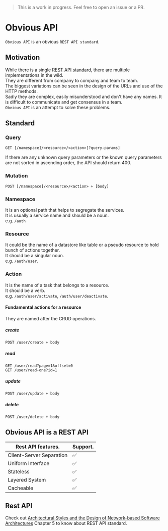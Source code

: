> This is a work in progress. Feel free to open an issue or a PR.

# Obvious API
`Obvious API` is an obvious `REST API standard`.

## Motivation
While there is a single [REST API standard](#rest-api), there are multiple implementations in the wild.  
They are different from company to company and team to team.  
The biggest variations can be seen in the design of the URLs and use of the HTTP methods.  
Sadly they are complex, easily misunderstood and don't have any names.
It is difficult to communicate and get consensus in a team.  
`Obvious API` is an attempt to solve these problems.

## Standard
### Query
```
GET [/namespace]/<resource>/<action>[?query-params]
```
If there are any unknown query parameters or the known query parameters are not sorted in ascending order, the API should return 400.

### Mutation
```
POST [/namespace]/<resource>/<action> + [body]
```
  
### Namespace
It is an optional path that helps to segregate the services.  
It is usually a service name and should be a noun.  
e.g. `/auth`

### Resource
It could be the name of a datastore like table or a pseudo resource to hold bunch of actions together.  
It should be a singular noun.  
e.g. `/auth/user`. 

### Action
It is the name of a task that belongs to a resource.  
It should be a verb.  
e.g. `/auth/user/activate`, `/auth/user/deactivate`. 

#### Fundamental actions for a resource
They are named after the CRUD operations.

##### create
```
POST /user/create + body
```

##### read
```
GET /user/read?page=1&offset=0
GET /user/read-one?id=1
```

##### update
```
POST /user/update + body
```

##### delete
```
POST /user/delete + body
```

## Obvious API is a REST API

|Rest API features.       | Support.           |
|-------------------------|--------------------|
| Client-Server Separation| :white_check_mark: |
| Uniform Interface       | :white_check_mark: |
| Stateless               | :white_check_mark: |
| Layered System          | :white_check_mark: |
| Cacheable               | :white_check_mark: |

## Rest API
Check out [Architectural Styles and the Design of Network-based Software Architectures](https://www.ics.uci.edu/~fielding/pubs/dissertation/fielding_dissertation_2up.pdf) Chapter 5 to know about REST API standard.
